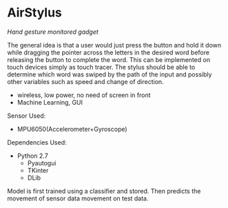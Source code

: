 # AirStylus

*Hand gesture monitored gadget*

The general idea is that a user would just press the button and hold it down while dragging the pointer across the
letters in the desired word before releasing the button to complete the word. 
This can be implemented on touch devices simply as touch tracer.
The stylus should be able to determine which word was swiped by the path of the input and possibly other variables such as speed and change of
direction.


- wireless, low power, no need of screen in front
- Machine Learning, GUI


Sensor Used:
- MPU6050(Accelerometer+Gyroscope)

    
Dependencies Used:
- Python 2.7
  - Pyautogui
  - TKinter
  - DLib

Model is first trained using a classifier and stored.
Then predicts the movement of sensor data movement on test data.



